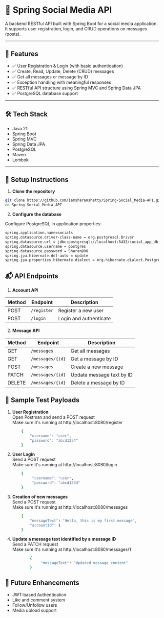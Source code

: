 # 📱 Spring Social Media API

A backend RESTful API built with Spring Boot for a social media application. It supports user registration, login, and CRUD operations on messages (posts).

---

## 🚀 Features

- ✅ User Registration & Login (with basic authentication)
- ✅ Create, Read, Update, Delete (CRUD) messages
- ✅ Get all messages or message by ID
- ✅ Exception handling with meaningful responses
- ✅ RESTful API structure using Spring MVC and Spring Data JPA
- ✅ PostgreSQL database support

---

## 🛠️ Tech Stack

- Java 21
- Spring Boot
- Spring MVC
- Spring Data JPA
- PostgreSQL
- Maven
- Lombok

---

<!-- ## 📂 Project Structure

src/
├── main/
│ ├── java/com/example/socialmedia/
│ │ ├── controller/
│ │ ├── service/
│ │ ├── repository/
│ │ ├── model/
│ │ └── exception/
│ └── resources/
│ ├── application.properties
├── test/


--- -->

## 🔧 Setup Instructions

1. **Clone the repository**

```bash
git clone https://github.com/iamsharanshetty/Spring-Social_Media-API.git
cd Spring-Social_Media-API
```

2. **Configure the database**

Configure PostgreSQL in application.properties:

```bash
spring.application.name=socials
spring.datasource.driver-class-name = org.postgresql.Driver
spring.datasource.url = jdbc:postgresql://localhost:5432/social_app_db
spring.datasource.username = postgres
spring.datasource.password = Sharan@06
spring.jpa.hibernate.ddl-auto = update
spring.jpa.properties.hibernate.dialect = org.hibernate.dialect.PostgreSQLDialect
```

## 📬 API Endpoints

1. **Acoount API**

| Method | Endpoint    | Description            |
| ------ | ----------- | ---------------------- |
| POST   | `/register` | Register a new user    |
| POST   | `/login`    | Login and authenticate |


2. **Message API**

| Method | Endpoint         | Description               |
| ------ | ---------------- | ------------------------- |
| GET    | `/messages`      | Get all messages          |
| GET    | `/messages/{id}` | Get a message by ID       |
| POST   | `/messages`      | Create a new message      |
| PATCH  | `/messages/{id}` | Update message text by ID |
| DELETE | `/messages/{id}` | Delete a message by ID    |

## 🧪 Sample Test Payloads

1. **User Registration**
    <br>
    Open Postman and send a POST request 
    <br>
    Make sure it's running at http://localhost:8080/register
    ```bash
        {
            "username": "user",
            "password": "abcd1234"
        }
    ```

2. **User Login**
    <br>
    Send a POST request
    <br>
    Make sure it's running at http://localhost:8080/login
    ```bash
        {
             "username": "user",
             "password": "abcd1234"
        }
    ```

3. **Creation of new messages**
        <br>
    Send a POST request
     <br>
    Make sure it's running at http://localhost:8080/messages
    ```bash
        {
            "messageText": "Hello, this is my first message",
            "accountId": 1
        }

    ```   

4. **Update a message text identified by a message ID**
    <br>
    Send a PATCH request
    <br>
    Make sure it's running at http://localhost:8080/messages/1
    ```bash
            {
                 "messageText": "Updated message content"
            }


    ```   

## 🧠 Future Enhancements
<ul>
<li> JWT-based Authentication

<li> Like and comment system

<li> Follow/Unfollow users

<li> Media upload support


</ul>
